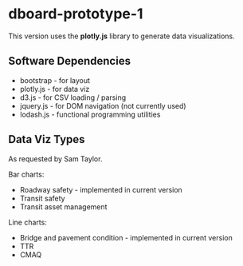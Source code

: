# dboard-prototype-1
This version uses the __plotly.js__ library to generate data visualizations.

## Software Dependencies
* bootstrap - for layout
* plotly.js - for data viz
* d3.js - for CSV loading / parsing
* jquery.js - for DOM navigation \(not currently used\)
* lodash.js - functional programming utilities

## Data Viz Types
As requested by Sam Taylor.

Bar charts:
* Roadway safety - implemented in current version
* Transit safety
* Transit asset management

Line charts:
* Bridge and pavement condition - implemented in current version
* TTR
* CMAQ